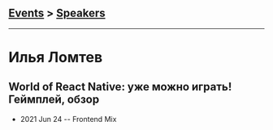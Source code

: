 ## [Events](../README.md) > [Speakers](../speakers.md)
---

# Илья Ломтев

## World of React Native: уже можно играть! Геймплей, обзор
- 2021 Jun 24 -- Frontend Mix    
